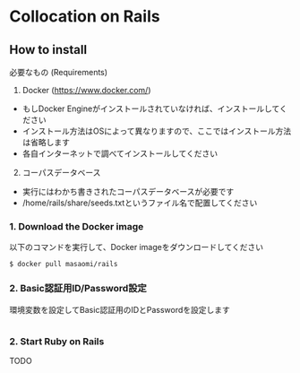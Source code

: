 # Collocation on Rails

## How to install

必要なもの (Requirements)
1. Docker (https://www.docker.com/)
 * もしDocker Engineがインストールされていなければ、インストールしてください
 * インストール方法はOSによって異なりますので、ここではインストール方法は省略します
 * 各自インターネットで調べてインストールしてください
2. コーパスデータベース
 * 実行にはわかち書きされたコーパスデータベースが必要です
 * /home/rails/share/seeds.txtというファイル名で配置してください

### 1. Download the Docker image

以下のコマンドを実行して、Docker imageをダウンロードしてください
```
$ docker pull masaomi/rails
```

### 2. Basic認証用ID/Password設定

環境変数を設定してBasic認証用のIDとPasswordを設定します
```
```

### 2. Start Ruby on Rails

TODO


